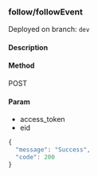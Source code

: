 ### **follow/followEvent**

Deployed on branch: `dev`

#### **Description**

#### **Method**

POST

#### **Param**

- access_token
- eid

```javascript
{
  "message": "Success",
  "code": 200
}
```
